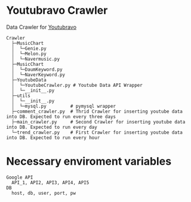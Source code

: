 # Youtubravo Crawler

Data Crawler for [Youtubravo](http://www.youtubravo.com/bigdata.html)

```
Crawler
  ├─MusicChart
  │  └─Genie.py
  │  └─Melon.py
  │  └─Navermusic.py
  ├─MusicChart
  │  └─DaumKeyword.py
  │  └─NaverKeyword.py   
  ├─YoutubeData
  │  └─YoutubeCrawler.py # Youtube Data API Wrapper
  │  └─__init__.py
  ├─utils
  │  └─__init__.py
  │  └─mysql.py         # pymysql wrapper
  ├─comment_crawler.py  # Thrid Crawler for inserting youtube data into DB. Expected to run every three days
  ├─main_crawler.py     # Second Crawler for inserting youtube data into DB. Expected to run every day
  └─trend_crawler.py    # First Crawler for inserting youtube data into DB. Expected to run every hour
  ```

# Necessary enviroment variables
```
Google API
  API_1, API2, API3, API4, API5
DB
  host, db, user, port, pw 
```
